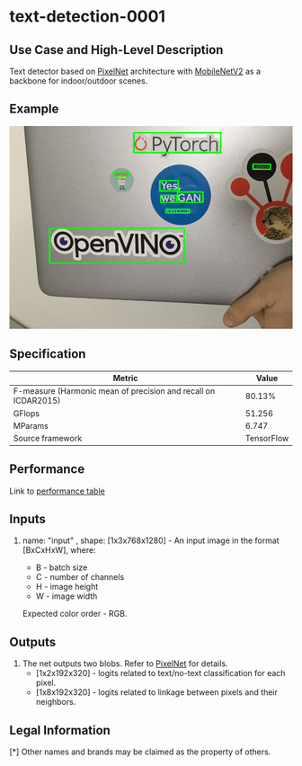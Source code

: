 # text-detection-0001

## Use Case and High-Level Description

Text detector based on [PixelNet](https://arxiv.org/pdf/1801.01315.pdf) architecture with [MobileNetV2](https://arxiv.org/pdf/1801.04381.pdf) as a backbone for indoor/outdoor scenes.

## Example

![](./text-detection-0001.png)

## Specification

| Metric                                                        | Value                   |
|---------------------------------------------------------------|-------------------------|
| F-measure (Harmonic mean of precision and recall on ICDAR2015)| 80.13%                  |
| GFlops                                                        | 51.256                  |
| MParams                                                       | 6.747                   |
| Source framework                                              | TensorFlow              |

## Performance
Link to [performance table](https://software.intel.com/en-us/openvino-toolkit/benchmarks)

## Inputs

1. name: "input" , shape: [1x3x768x1280] - An input image in the format [BxCxHxW],
   where:

    - B - batch size
    - C - number of channels
    - H - image height
    - W - image width

   Expected color order - RGB.

## Outputs

1. The net outputs two blobs. Refer to [PixelNet](https://arxiv.org/pdf/1801.01315.pdf) for details.
    - [1x2x192x320] - logits related to text/no-text classification for each pixel.
    - [1x8x192x320] - logits related to linkage between pixels and their neighbors.

## Legal Information
[*] Other names and brands may be claimed as the property of others.
